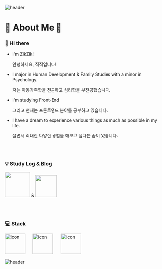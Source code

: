 ![header](https://capsule-render.vercel.app/api?type=waving&color=auto&height=150&section=header&text=&fontSize=90)

# 🐹 About Me 🐹

### 👋 Hi there
- I'm ZikZik!

  안녕하세요, 직직입니다!

- I major in Human Development & Family Studies with a minor in Psychology.

  저는 아동가족학을 전공하고 심리학을 부전공했습니다.

- I'm studying Front-End

  그리고 현재는 프론트엔드 분야를 공부하고 있습니다.

- I have a dream to experience various things as much as possible in my life.

  살면서 최대한 다양한 경험을 해보고 싶다는 꿈이 있습니다.

<br>
<br>

### 💡 Study Log & Blog
<a href="https://faceted-dash-136.notion.site/cae46d7069cb49cfb46f9ebc82be73dc"><img src="https://img.shields.io/badge/Notion-000000?style=flat-square&logo=Notion&logoColor=white" style="width:80px"/></a>  & <a href="https://velog.io/@hamham"><img src="https://img.shields.io/badge/velog-1DBF73?style=flat-square&logo=Vimeo&logoColor=white"  style="width:70px"/></a>

<br>
<br>


### 💻 Stack
<img src="https://techstack-generator.vercel.app/python-icon.svg" alt="icon" width="65" style="width: 65px; height: 65px; margin-right: 23px; margin-bottom: 0px;" /><img src="https://techstack-generator.vercel.app/js-icon.svg" alt="icon" width="65" style="width: 65px; height: 65px; margin-right: 23px; margin-bottom: 0px;" />
<img src="https://techstack-generator.vercel.app/react-icon.svg" alt="icon" width="65" style="width: 65px; height: 65px; margin-right: 0px; margin-bottom: 0px;" />


![header](https://capsule-render.vercel.app/api?type=waving&color=auto&height=150&section=footer&text=&fontSize=90)
